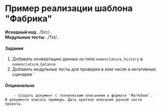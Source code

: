 # Пример реализации шаблона "Фабрика"

**Исходный код**: ./Src/.. <br>
**Модульные тесты**: ./Tst/..


#### Задания
1. Добавить конвертацию данных из типа `nomenclature_history` в `nomenclature_balance`
2. Добавить модульные тесты для проверки в иом числе и негативные сценарии
`

#### Опционально
        - Создать документ с техническим описанием в формате `Markdown`. 
	В документе описать примеры. Дать краткое описание данной части проекта. 


